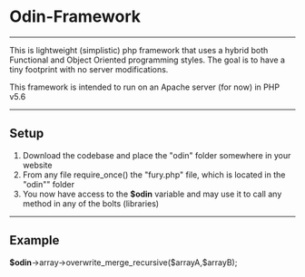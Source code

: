 <h1>Odin-Framework</h1>
<hr />

This is lightweight (simplistic) php framework that uses a hybrid both Functional and Object Oriented programming styles.
The goal is to have a tiny footprint with no server modifications.

This framework is intended to run on an Apache server (for now) in PHP v5.6

<hr />

<h2>Setup</h2>
<ol>
	<li>Download the codebase and place the "odin" folder somewhere in your website</li>
	<li>From any file require_once() the "fury.php" file, which is located in the "odin"" folder</li>
	<li>You now have access to the <strong>$odin</strong> variable and may use it to call any method in any of the bolts (libraries)</li>
</ol>

<hr />

<h2>Example</h2>
<strong>$odin</strong>->array->overwrite_merge_recursive($arrayA,$arrayB);